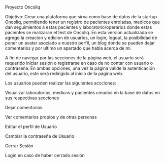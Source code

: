 Proyecto Oncoliq

Objetivo: Crear una plataforma que sirva como base de datos de la startup Oncoliq, permitiendo tener un registro de pacientes enroladas, medicos que dan seguimientos a estas pacientes y laboratorio/operarios donde estas pacientes se realizaran el test de Oncoliq.
En esta version actualizada se agrego la creacion y edicion de usuarios, un login, logout, la posibilidad de poner un avatar asociado a nuestro perfil, un blog donde se pueden dejar comentarios y por ultimo un apartado que habla acerca de mi.

A fin de navegar por las secciones de la página web, el usuario será requerido iniciar sesión o registrarse en caso de no contar con usuario o contraseña. En ambas opciones, una vez la página valide la autenticación del usuario, este será redirigido al inicio de la página web.

Los usuarios pueden realizar las siguientes accciones:

Visualizar laboratorios, medicos y pacientes creados en la base de datos en sus respectivas secciones

Dejar comentarios

Ver comentarios propios y de otras personas

Editar el perfil de Usuario

Cambiar la contraseña de Usuario

Cerrar Sesión

Login en caso de haber cerrado sesión

